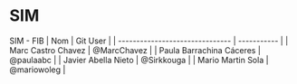 # SIM
 SIM - FIB
| Nom                             |  Git User    |
| ------------------------------- |  ----------- |
| Marc Castro Chavez              |  @MarcChavez | 
| Paula Barrachina Cáceres        |  @paulaabc   |
| Javier Abella Nieto             |  @Sirkkouga  | 
| Mario Martin Sola               |  @mariowoleg | 

